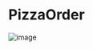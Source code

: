 # PizzaOrder

![image](https://user-images.githubusercontent.com/45037079/224822823-9cf514e4-a560-4548-aca2-872c66342966.png)

